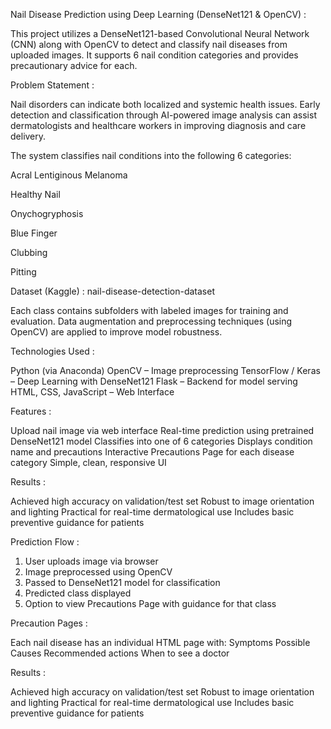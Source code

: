 Nail Disease Prediction using Deep Learning (DenseNet121 & OpenCV) :

This project utilizes a DenseNet121-based Convolutional Neural Network (CNN) along with OpenCV to detect and classify nail diseases from uploaded images. It supports 6 nail condition categories and provides precautionary advice for each.

Problem Statement :

Nail disorders can indicate both localized and systemic health issues. Early detection and classification through AI-powered image analysis can assist dermatologists and healthcare workers in improving diagnosis and care delivery.


The system classifies nail conditions into the following 6 categories:

Acral Lentiginous Melanoma

Healthy Nail  

Onychogryphosis

Blue Finger

Clubbing

Pitting


Dataset (Kaggle) : nail-disease-detection-dataset

Each class contains subfolders with labeled images for training and evaluation. Data augmentation and preprocessing techniques (using OpenCV) are applied to improve model robustness.

Technologies Used :

Python (via Anaconda)
OpenCV – Image preprocessing
TensorFlow / Keras – Deep Learning with DenseNet121
Flask – Backend for model serving
HTML, CSS, JavaScript – Web Interface

Features :

Upload nail image via web interface
Real-time prediction using pretrained DenseNet121 model
Classifies into one of 6 categories
Displays condition name and precautions
Interactive Precautions Page for each disease category
Simple, clean, responsive UI

Results :

Achieved high accuracy on validation/test set
Robust to image orientation and lighting
Practical for real-time dermatological use
Includes basic preventive guidance for patients

Prediction Flow :

1. User uploads image via browser
2. Image preprocessed using OpenCV
3. Passed to DenseNet121 model for classification
4. Predicted class displayed
5. Option to view Precautions Page with guidance for that class

Precaution Pages :

Each nail disease has an individual HTML page with:
Symptoms
Possible Causes
Recommended actions
When to see a doctor

Results :

Achieved high accuracy on validation/test set
Robust to image orientation and lighting
Practical for real-time dermatological use
Includes basic preventive guidance for patients
